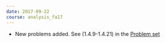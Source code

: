 ```yaml
---
date: 2017-09-22
course: analysis_fa17
---
```


- New problems added. See (1.4.9-1.4.21) in the [Problem set](http://ckottke.ncf.edu/analysis/script.pdf)
